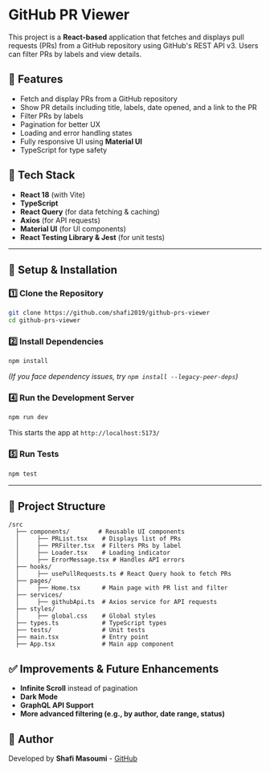 # GitHub PR Viewer

This project is a **React-based** application that fetches and displays pull requests (PRs) from a GitHub repository using GitHub's REST API v3. Users can filter PRs by labels and view details.

## 🚀 Features
- Fetch and display PRs from a GitHub repository
- Show PR details including title, labels, date opened, and a link to the PR
- Filter PRs by labels
- Pagination for better UX
- Loading and error handling states
- Fully responsive UI using **Material UI**
- TypeScript for type safety

## 📌 Tech Stack
- **React 18** (with Vite)
- **TypeScript**
- **React Query** (for data fetching & caching)
- **Axios** (for API requests)
- **Material UI** (for UI components)
- **React Testing Library & Jest** (for unit tests)

---

## 🔧 Setup & Installation
### 1️⃣ **Clone the Repository**
```sh
git clone https://github.com/shafi2019/github-prs-viewer
cd github-prs-viewer
```

### 2️⃣ **Install Dependencies**
```sh
npm install
```
_(If you face dependency issues, try `npm install --legacy-peer-deps`)_


### 4️⃣ **Run the Development Server**
```sh
npm run dev
```
This starts the app at `http://localhost:5173/`

### 5️⃣ **Run Tests**
```sh
npm test
```

---

## 📁 Project Structure
```
/src
  ├── components/        # Reusable UI components
  │     ├── PRList.tsx    # Displays list of PRs
  │     ├── PRFilter.tsx  # Filters PRs by label
  │     ├── Loader.tsx    # Loading indicator
  │     ├── ErrorMessage.tsx # Handles API errors
  ├── hooks/
  │     ├── usePullRequests.ts # React Query hook to fetch PRs
  ├── pages/
  │     ├── Home.tsx      # Main page with PR list and filter
  ├── services/
  │     ├── githubApi.ts  # Axios service for API requests
  ├── styles/
  │     ├── global.css    # Global styles
  ├── types.ts            # TypeScript types
  ├── tests/              # Unit tests
  ├── main.tsx            # Entry point
  ├── App.tsx             # Main app component
```

## ✅ Improvements & Future Enhancements
- **Infinite Scroll** instead of pagination
- **Dark Mode**
- **GraphQL API Support**
- **More advanced filtering (e.g., by author, date range, status)**


## 🎯 Author
Developed by **Shafi Masoumi** - [GitHub](https://github.com/shafi2019)